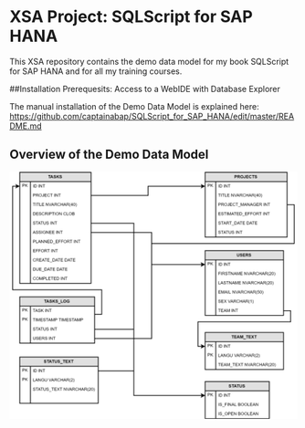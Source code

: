 # XSA Project: SQLScript for SAP HANA 

This XSA repository contains the demo data model for my book SQLScript for SAP HANA and for all my training courses.

##Installation
Prerequesits: Access to a WebIDE with Database Explorer




The manual installation of the Demo Data Model is explained here: https://github.com/captainabap/SQLScript_for_SAP_HANA/edit/master/README.md

## Overview of the Demo Data Model

![Übersicht](https://github.com/captainabap/SQLScript_for_SAP_HANA/blob/master/A02_Demo_Datenmodell.png)



